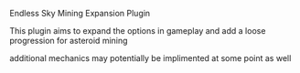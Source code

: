 Endless Sky Mining Expansion Plugin

This plugin aims to expand the options in gameplay and add a loose progression for asteroid mining

additional mechanics may potentially be implimented at some point as well
